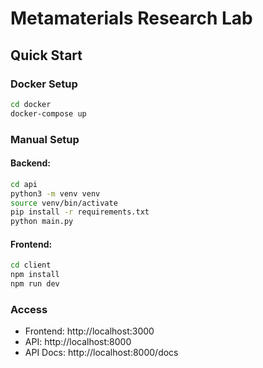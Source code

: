 # Metamaterials Research Lab

## Quick Start

### Docker Setup
```bash
cd docker
docker-compose up
```

### Manual Setup

#### Backend:
```bash
cd api
python3 -m venv venv
source venv/bin/activate
pip install -r requirements.txt
python main.py
```

#### Frontend:
```bash
cd client
npm install
npm run dev
```

### Access

- Frontend: http://localhost:3000
- API: http://localhost:8000
- API Docs: http://localhost:8000/docs